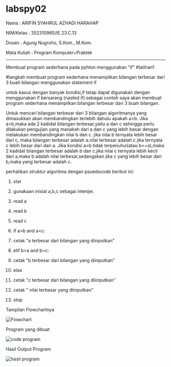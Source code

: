 # labspy02

Nama : ARIFIN SYAHRUL AZHADI HARAHAP 

NIM/Kelas : 352310965/IE.23.C.13

Dosen : Agung Nugroho, S.Kom., M.Kom.

Mata Kuliah : Program Komputer+Praktek
___________________________________________________________________________________________________________________________________________________________________________________________

Membuat program sederhana pada pyhton menggunakan "if"
#latihan1

#langkah membuat program sederhana menampilkan bilangan terbesar dari 3 buah bilangan menggunakan statement if

untuk kasus dengan banyak kondisi,if tetap dapat digunakan dengan menggunakan if bersarang (nasted if).sebagai contoh saya akan membuat program sederhana menampilkan bilangan terbesar dari 3 buah bilangan.

Untuk mencari bilangan terbesar dari 3 bilangan algoritmanya yang dimasukkan akan membandingkan terlebih dahulu apakah a>b. Jika a>b,maka ada 2 kadidat bilangan terbesar,yaitu a dan c sehingga perlu dilakukan pengujian yang manakah dari a dan c yang lebih besar dengan melakukan membandingkan nilai b dan c. jika nilai b ternyata lebih besar dari c, maka bilangan terbesar adalah a.nilai terbesar adalah c jika ternyata c lebih besar dari dari a. Jika kondisi a>b tidak terpenuhui(atau b<=a),maka 2 kadidat bilangan terbesar adalah b dan c.jika nilai c ternyata lebih kecil dari a,maka b adalah nilai terbesar,sedangakan jika c yang lebih besar dari b,maka yang terbesar adalah c.

perhatikan struktur algoritma dengan psuedocode berikut ini:

1. star

2. gunakaan inisial a,b,c sebagai intenjer.

3. read a

4. read b

5. read c

6. if a>b and a<c:

7. cetak "a terbesar dari bilangan yang diinputkan"

8. elif b>a and b>c:

9. cetak "b terbesar dari bilangan yang diinputkan"

10. else

11. cetak "c terbesar dari bilangan yang diiinputkan"

12. cetak " nilai terbesar yang diinputkan"

13. stop

Tampilan Flowchartnya

![Flowchart](https://github.com/user-attachments/assets/b38b5b93-df26-4ffc-81e1-f403ceeb9e17)

Program yang dibuat

![code program](https://github.com/user-attachments/assets/f28e4032-28e8-44b2-ae1a-1e2aeebde749)

Hasil Output Program

![hasil program](https://github.com/user-attachments/assets/4b9365b1-2d96-47d0-ae20-db1d60c8b2b5)
